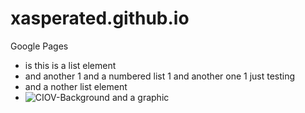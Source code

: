 # xasperated.github.io
Google Pages

* is this is a list element
* and another
  1 and a numbered list
  1 and another one
  1 just testing
* and a nother list element
* ![CIOV-Background](https://github.com/user-attachments/assets/ad2b1d65-69fc-4ec4-be9a-b4b6f4191bdc)
and a graphic

